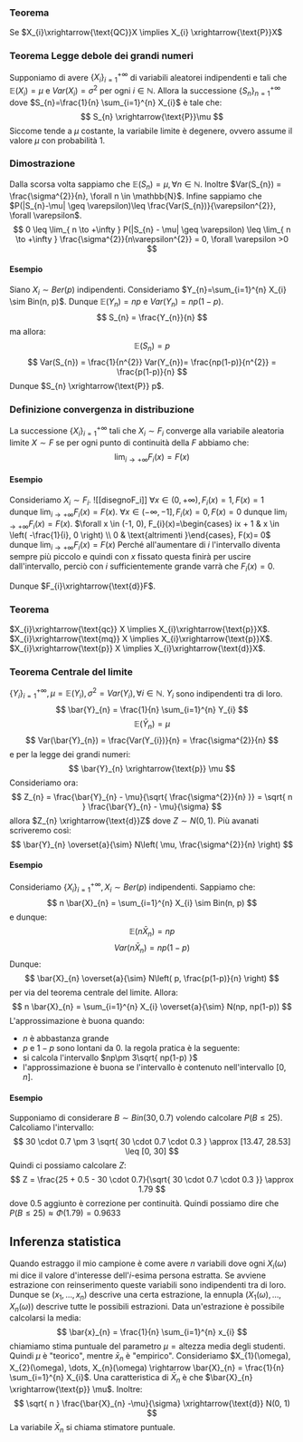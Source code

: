 ### Teorema
Se $X_{i}\xrightarrow{\text{QC}}X \implies X_{i} \xrightarrow{\text{P}}X$

### Teorema Legge debole dei grandi numeri
Supponiamo di avere $\{ X_{i} \}_{i=1}^{+\infty}$ di variabili aleatorei indipendenti e tali che $\mathbb{E}(X_{i})=\mu$ e $Var(X_{i})=\sigma^{2}$ per ogni $i \in \mathbb{N}$.
Allora la successione $\{ S_{n} \}_{n = 1}^{+\infty}$ dove $S_{n}=\frac{1}{n} \sum_{i=1}^{n} X_{i}$ è tale che:
$$
S_{n} \xrightarrow{\text{P}}\mu
$$
Siccome tende a $\mu$ costante, la variabile limite è degenere, ovvero assume il valore $\mu$ con probabilità $1$.
### Dimostrazione
Dalla scorsa volta sappiamo che $\mathbb{E}(S_{n})=\mu, \forall n \in \mathbb{N}$.
Inoltre $Var(S_{n}) = \frac{\sigma^{2}}{n}, \forall n \in \mathbb{N}$.
Infine sappiamo che $P(|S_{n}-\mu| \geq \varepsilon)\leq \frac{Var(S_{n})}{\varepsilon^{2}}, \forall \varepsilon$.
$$
0 \leq \lim_{ n \to +\infty }  P(|S_{n} - \mu| \geq \varepsilon) \leq \lim_{ n \to +\infty } \frac{\sigma^{2}}{n\varepsilon^{2}}  = 0, \forall \varepsilon >0
$$
#### Esempio
Siano $X_{i} \sim Ber(p)$ indipendenti. Consideriamo $Y_{n}=\sum_{i=1}^{n} X_{i} \sim Bin(n, p)$. Dunque $\mathbb{E}(Y_{n}) = np$ e $Var(Y_{n})=np(1-p)$.
$$
S_{n} = \frac{Y_{n}}{n}
$$
ma allora:
$$
\mathbb{E}(S_{n}) = p
$$
$$
Var(S_{n}) = \frac{1}{n^{2}} Var(Y_{n})= \frac{np(1-p)}{n^{2}} = \frac{p(1-p)}{n}
$$
Dunque $S_{n} \xrightarrow{\text{P}} p$.

### Definizione convergenza in distribuzione
La successione $\{ X_{i} \}_{i = 1}^{+\infty}$ tali che $X_{i}\sim F_{i}$ converge alla variabile aleatoria limite $X \sim F$ se per ogni punto di continuità della $F$ abbiamo che:
$$
\lim_{ i \to +\infty } F_{i}(x) =F(x)
$$
#### Esempio
Consideriamo $X_{i}\sim F_{i}$.
![[disegnoF_i]]
$\forall x \in (0, +\infty), F_{i}(x) = 1, F(x) = 1$ dunque $\lim_{ i \to +\infty } F_{i}(x) = F(x)$.
$\forall x \in (-\infty, -1], F_{i}(x) = 0, F(x) = 0$ dunque $\lim_{ i \to +\infty } F_{i}(x) = F(x)$.
$\forall x \in (-1, 0), F_{i}(x)=\begin{cases} ix + 1 & x \in \left( -\frac{1}{i}, 0 \right) \\ 0 & \text{altrimenti }\end{cases}, F(x)= 0$ dunque $\lim_{ i \to +\infty } F_{i}(x) = F(x)$
Perché all'aumentare di $i$ l'intervallo diventa sempre più piccolo e quindi con $x$ fissato questa finirà per uscire dall'intervallo, perciò con $i$ sufficientemente grande varrà che $F_{i}(x)= 0$.

Dunque $F_{i}\xrightarrow{\text{d}}F$.

### Teorema
$X_{i}\xrightarrow{\text{qc}} X \implies X_{i}\xrightarrow{\text{p}}X$.
$X_{i}\xrightarrow{\text{mq}} X \implies X_{i}\xrightarrow{\text{p}}X$.
$X_{i}\xrightarrow{\text{p}} X \implies X_{i}\xrightarrow{\text{d}}X$.

### Teorema Centrale del limite
$\{ Y_{i} \}_{i = 1}^{+\infty}, \mu = \mathbb{E}(Y_{i}), \sigma^{2} = Var(Y_{i}), \forall i \in \mathbb{N}$. $Y_{i}$ sono indipendenti tra di loro.
$$
\bar{Y}_{n} = \frac{1}{n} \sum_{i=1}^{n} Y_{i}
$$
$$
\mathbb{E}(\bar{Y}_{n}) = \mu
$$
$$
Var(\bar{Y}_{n}) = \frac{Var(Y_{i})}{n} = \frac{\sigma^{2}}{n}
$$
e per la legge dei grandi numeri:
$$
\bar{Y}_{n} \xrightarrow{\text{p}} \mu
$$
Consideriamo ora:
$$
Z_{n} = \frac{\bar{Y}_{n} - \mu}{\sqrt{  \frac{\sigma^{2}}{n} }} = \sqrt{ n } \frac{\bar{Y}_{n} - \mu}{\sigma}
$$
allora $Z_{n} \xrightarrow{\text{d}}Z$ dove $Z \sim N(0 , 1)$.
Più avanati scriveremo così:
$$
\bar{Y}_{n} \overset{a}{\sim} N\left( \mu, \frac{\sigma^{2}}{n} \right)
$$
#### Esempio
Consideriamo $\{ X_{i} \}_{i = 1}^{+\infty}, X_{i} \sim Ber(p)$ indipendenti.
Sappiamo che:
$$
n \bar{X}_{n} = \sum_{i=1}^{n} X_{i} \sim Bin(n, p)
$$
e dunque:
$$
\mathbb{E}(n \bar{X}_{n}) = np
$$
$$
Var(n \bar{X}_{n}) = np (1- p)
$$
Dunque:
$$
\bar{X}_{n} \overset{a}{\sim} N\left( p, \frac{p(1-p)}{n} \right)
$$
per via del teorema centrale del limite.
Allora:
$$
n \bar{X}_{n} = \sum_{i=1}^{n} X_{i} \overset{a}{\sim} N(np, np(1-p))
$$
L'approssimazione è buona quando:
- $n$ è abbastanza grande
- $p$ e $1-p$ sono lontani da $0$.
la regola pratica è la seguente:
- si calcola l'intervallo $np\pm 3\sqrt{ np(1-p) }$
- l'approssimazione è buona se l'intervallo è contenuto nell'intervallo $[0, n]$.

#### Esempio
Supponiamo di considerare $B \sim Bin(30, 0.7)$ volendo calcolare $P(B \leq 25)$.
Calcoliamo l'intervallo:
$$
30 \cdot 0.7 \pm 3 \sqrt{ 30 \cdot 0.7 \cdot 0.3 } \approx [13.47, 28.53] \leq [0, 30]
$$
Quindi ci possiamo calcolare $Z$:
$$
Z = \frac{25 + 0.5 - 30 \cdot 0.7}{\sqrt{ 30 \cdot 0.7 \cdot 0.3 }} \approx 1.79
$$
dove $0.5$ aggiunto è correzione per continuità.
Quindi possiamo dire che $P(B \leq 25)  \approx \Phi(1.79) = 0.9633$

## Inferenza statistica
Quando estraggo il mio campione è come avere $n$ variabili dove ogni $X_{i}(\omega)$ mi dice il valore d'interesse dell'$i$-esima persona estratta. Se avviene estrazione con reinserimento queste variabili sono indipendenti tra di loro. Dunque se $(x_{1}, \dots, x_{n})$ descrive una certa estrazione, la ennupla $(X_{1}(\omega), \dots, X_{n}(\omega))$ descrive tutte le possibili estrazioni.
Data un'estrazione è possibile calcolarsi la media:
$$
\bar{x}_{n} = \frac{1}{n} \sum_{i=1}^{n} x_{i}
$$
chiamiamo stima puntuale del parametro $\mu = \text{altezza media degli studenti}$. Quindi $\mu$ è "teorico", mentre $\bar{x}_{n}$ è "empirico".
Consideriamo $X_{1}(\omega), X_{2}(\omega), \dots, X_{n}(\omega) \rightarrow \bar{X}_{n} = \frac{1}{n} \sum_{i=1}^{n} X_{i}$.
Una caratteristica di $\bar{X}_{n}$ è che $\bar{X}_{n} \xrightarrow{\text{p}} \mu$.
Inoltre:
$$
\sqrt{ n } \frac{\bar{X}_{n} -\mu}{\sigma} \xrightarrow{\text{d}} N(0, 1)
$$
La variabile $\bar{X}_{n}$ si chiama stimatore puntuale.